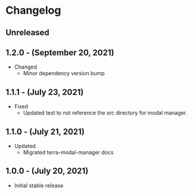 # Changelog

## Unreleased

## 1.2.0 - (September 20, 2021)

* Changed
  * Minor dependency version bump

## 1.1.1 - (July 23, 2021)

* Fixed
  * Updated test to not reference the src directory for modal manager.

## 1.1.0 - (July 21, 2021)

* Updated
  * Migrated terra-modal-manager docs

## 1.0.0 - (July 20, 2021)

* Initial stable release
